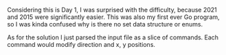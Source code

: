 Considering this is Day 1, I was surprised with the difficulty, because 2021 and 2015
were significantly easier. This was also my first ever Go program, so I was kinda
confused why is there no set data structure or enums.

As for the solution I just parsed the input file as a slice of commands. Each command
would modify direction and x, y positions.